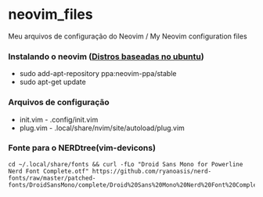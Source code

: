 # neovim_files
Meu arquivos de configuração do Neovim / My Neovim configuration files
### Instalando o neovim ([Distros baseadas no ubuntu](https://launchpad.net/~neovim-ppa/+archive/ubuntu/stable))
- sudo add-apt-repository ppa:neovim-ppa/stable
- sudo apt-get update
### Arquivos de configuração
- init.vim - .config/init.vim
- plug.vim - .local/share/nvim/site/autoload/plug.vim
### Fonte para o NERDtree(vim-devicons)
```
cd ~/.local/share/fonts && curl -fLo "Droid Sans Mono for Powerline Nerd Font Complete.otf" https://github.com/ryanoasis/nerd-fonts/raw/master/patched-fonts/DroidSansMono/complete/Droid%20Sans%20Mono%20Nerd%20Font%20Complete.otf
```
